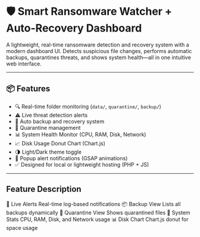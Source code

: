 # 🛡️ Smart Ransomware Watcher + Auto-Recovery Dashboard

A lightweight, real-time ransomware detection and recovery system with a modern dashboard UI. Detects suspicious file changes, performs automatic backups, quarantines threats, and shows system health—all in one intuitive web interface.

---

## 📦 Features

- 🔍 Real-time folder monitoring (`data/`, `quarantine/`, `backup/`)
- ⚠️ Live threat detection alerts
- 💾 Auto backup and recovery system
- 🧰 Quarantine management
- 📊 System Health Monitor (CPU, RAM, Disk, Network)
- 📈 Disk Usage Donut Chart (Chart.js)
- 🌗 Light/Dark theme toggle
- 💬 Popup alert notifications (GSAP animations)
- ✅ Designed for local or lightweight hosting (PHP + JS)

---

## Feature	Description
🔔 Live Alerts	Real-time log-based notifications
📦 Backup View	Lists all backups dynamically
🧰 Quarantine View	Shows quarantined files
🧠 System Stats	CPU, RAM, Disk, and Network usage
📊 Disk Chart	Chart.js donut for space usage